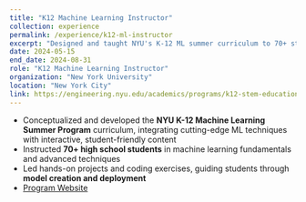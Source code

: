 ```yaml
---
title: "K12 Machine Learning Instructor"
collection: experience
permalink: /experience/k12-ml-instructor
excerpt: "Designed and taught NYU's K-12 ML summer curriculum to 70+ students, combining theory with hands-on coding and deployment."
date: 2024-05-15
end_date: 2024-08-31
role: "K12 Machine Learning Instructor"
organization: "New York University"
location: "New York City"
link: https://engineering.nyu.edu/academics/programs/k12-stem-education/machine-learning-ml
---
```


- Conceptualized and developed the **NYU K-12 Machine Learning Summer Program** curriculum, integrating cutting-edge ML techniques with interactive, student-friendly content
- Instructed **70+ high school students** in machine learning fundamentals and advanced techniques
- Led hands-on projects and coding exercises, guiding students through **model creation and deployment**
- [Program Website](https://engineering.nyu.edu/academics/programs/k12-stem-education/machine-learning-ml)
